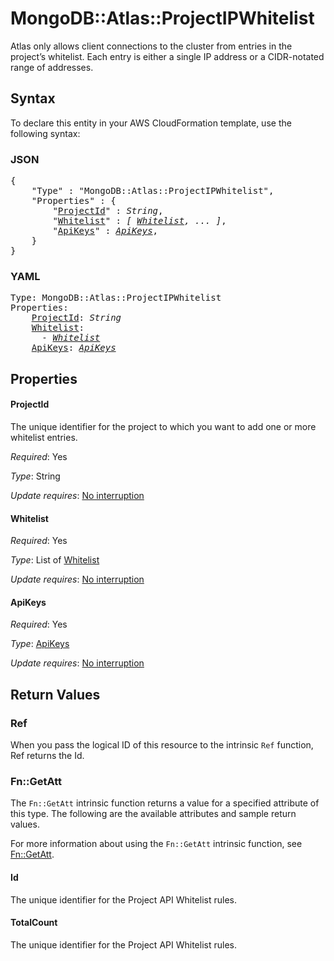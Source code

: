 # MongoDB::Atlas::ProjectIPWhitelist

Atlas only allows client connections to the cluster from entries in the project’s whitelist. Each entry is either a single IP address or a CIDR-notated range of addresses.

## Syntax

To declare this entity in your AWS CloudFormation template, use the following syntax:

### JSON

<pre>
{
    "Type" : "MongoDB::Atlas::ProjectIPWhitelist",
    "Properties" : {
        "<a href="#projectid" title="ProjectId">ProjectId</a>" : <i>String</i>,
        "<a href="#whitelist" title="Whitelist">Whitelist</a>" : <i>[ <a href="whitelist.md">Whitelist</a>, ... ]</i>,
        "<a href="#apikeys" title="ApiKeys">ApiKeys</a>" : <i><a href="apikeys.md">ApiKeys</a></i>,
    }
}
</pre>

### YAML

<pre>
Type: MongoDB::Atlas::ProjectIPWhitelist
Properties:
    <a href="#projectid" title="ProjectId">ProjectId</a>: <i>String</i>
    <a href="#whitelist" title="Whitelist">Whitelist</a>: <i>
      - <a href="whitelist.md">Whitelist</a></i>
    <a href="#apikeys" title="ApiKeys">ApiKeys</a>: <i><a href="apikeys.md">ApiKeys</a></i>
</pre>

## Properties

#### ProjectId

The unique identifier for the project to which you want to add one or more whitelist entries.

_Required_: Yes

_Type_: String

_Update requires_: [No interruption](https://docs.aws.amazon.com/AWSCloudFormation/latest/UserGuide/using-cfn-updating-stacks-update-behaviors.html#update-no-interrupt)

#### Whitelist

_Required_: Yes

_Type_: List of <a href="whitelist.md">Whitelist</a>

_Update requires_: [No interruption](https://docs.aws.amazon.com/AWSCloudFormation/latest/UserGuide/using-cfn-updating-stacks-update-behaviors.html#update-no-interrupt)

#### ApiKeys

_Required_: Yes

_Type_: <a href="apikeys.md">ApiKeys</a>

_Update requires_: [No interruption](https://docs.aws.amazon.com/AWSCloudFormation/latest/UserGuide/using-cfn-updating-stacks-update-behaviors.html#update-no-interrupt)

## Return Values

### Ref

When you pass the logical ID of this resource to the intrinsic `Ref` function, Ref returns the Id.

### Fn::GetAtt

The `Fn::GetAtt` intrinsic function returns a value for a specified attribute of this type. The following are the available attributes and sample return values.

For more information about using the `Fn::GetAtt` intrinsic function, see [Fn::GetAtt](https://docs.aws.amazon.com/AWSCloudFormation/latest/UserGuide/intrinsic-function-reference-getatt.html).

#### Id

The unique identifier for the Project API Whitelist rules.

#### TotalCount

The unique identifier for the Project API Whitelist rules.

